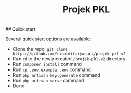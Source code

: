 <h1 align="center">Projek PKL</h1>
<br>
## Quick start

Several quick start options are available:

-   Clone the repo: `git clone https://github.com/rinalditoryanari/projek-pkl-v2`
-   Run `cd` to the newly created `/projek-pkl-v2` directory
-   Run `composer install` command
-   Run `cp .env.example .env` command
-   Run `php artisan key:generate` command
-   Run `php artisan serve` command
-   Done
